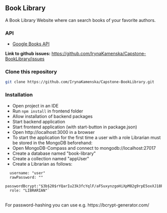 <div >
  <h2>Book Library</h2>
  <p>A Book Library Website where can search books of your favorite authors. </p>
</div>

### API

- [Google Books API](https://developers.google.com/books/docs/v1/using)

**Link to github issues:**
https://github.com/IrynaKamenska/Capstone-BookLibrary/issues

### Clone this repository

```bash
git clone https://github.com/IrynaKamenska/Capstone-BookLibrary.git
```

### Installation

- Open project in an IDE <br>
- Run `npm install` in frontend folder <br>
- Allow installation of backend packages <br>
- Start backend application <br>
- Start frontend application (with start-button in package.json)<br>
- Open http://localhost:3000 in a browser <br>
- To start the application for the first time a user with a role Librarian must be stored in the MongoDB beforehand:<br>
- Open MongoDB-Compass and connect to mongodb://localhost:27017<br>
- Create a database named "book-library"<br>
- Create a collection named "appUser"<br>
- Create a Librarian as follows:<br>

``` _id: 6390cfae035b1f6382de17b7
  username: "user"
  rawPassword: ""
  passwordBcrypt:"$3b$20$rYQarIu23k3fcYqlF/aFSuxynzgoHiXpM82g9rpE5oxXJ18PayyUO"
  role: "LIBRARIAN"`
  ```

<br>
  For password-hashing you can use e.g. https://bcrypt-generator.com/<br>




